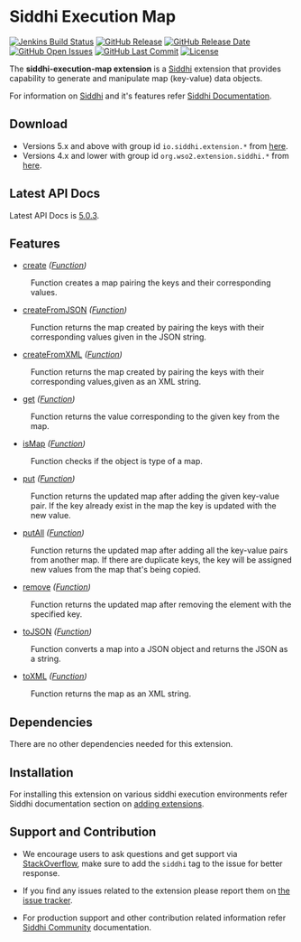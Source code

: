 Siddhi Execution Map
======================================

  [![Jenkins Build Status](https://wso2.org/jenkins/job/siddhi/job/siddhi-execution-map/badge/icon)](https://wso2.org/jenkins/job/siddhi/job/siddhi-execution-map/)
  [![GitHub Release](https://img.shields.io/github/release/siddhi-io/siddhi-execution-map.svg)](https://github.com/siddhi-io/siddhi-execution-map/releases)
  [![GitHub Release Date](https://img.shields.io/github/release-date/siddhi-io/siddhi-execution-map.svg)](https://github.com/siddhi-io/siddhi-execution-map/releases)
  [![GitHub Open Issues](https://img.shields.io/github/issues-raw/siddhi-io/siddhi-execution-map.svg)](https://github.com/siddhi-io/siddhi-execution-map/issues)
  [![GitHub Last Commit](https://img.shields.io/github/last-commit/siddhi-io/siddhi-execution-map.svg)](https://github.com/siddhi-io/siddhi-execution-map/commits/master)
  [![License](https://img.shields.io/badge/License-Apache%202.0-blue.svg)](https://opensource.org/licenses/Apache-2.0)

The **siddhi-execution-map extension** is a <a target="_blank" href="https://siddhi.io/">Siddhi</a> extension that provides capability to generate and manipulate map (key-value) data objects.

For information on <a target="_blank" href="https://siddhi.io/">Siddhi</a> and it's features refer <a target="_blank" href="https://siddhi.io/redirect/docs.html">Siddhi Documentation</a>. 

## Download

* Versions 5.x and above with group id `io.siddhi.extension.*` from <a target="_blank" href="https://mvnrepository.com/artifact/io.siddhi.extension.execution.map/siddhi-execution-map/">here</a>.
* Versions 4.x and lower with group id `org.wso2.extension.siddhi.*` from <a target="_blank" href="https://mvnrepository.com/artifact/org.wso2.extension.siddhi.execution.map/siddhi-execution-map">here</a>.

## Latest API Docs 

Latest API Docs is <a target="_blank" href="https://siddhi-io.github.io/siddhi-execution-map/api/5.0.3">5.0.3</a>.

## Features

* <a target="_blank" href="https://siddhi-io.github.io/siddhi-execution-map/api/5.0.3/#create-function">create</a> *(<a target="_blank" href="http://siddhi.io/en/v5.0/docs/query-guide/#function">Function</a>)*<br> <div style="padding-left: 1em;"><p>Function creates a map pairing the keys and their corresponding values.</p></div>
* <a target="_blank" href="https://siddhi-io.github.io/siddhi-execution-map/api/5.0.3/#createfromjson-function">createFromJSON</a> *(<a target="_blank" href="http://siddhi.io/en/v5.0/docs/query-guide/#function">Function</a>)*<br> <div style="padding-left: 1em;"><p>Function returns the map created by pairing the keys with their corresponding values given in the JSON string.</p></div>
* <a target="_blank" href="https://siddhi-io.github.io/siddhi-execution-map/api/5.0.3/#createfromxml-function">createFromXML</a> *(<a target="_blank" href="http://siddhi.io/en/v5.0/docs/query-guide/#function">Function</a>)*<br> <div style="padding-left: 1em;"><p>Function returns the map created by pairing the keys with their corresponding values,given as an XML string.</p></div>
* <a target="_blank" href="https://siddhi-io.github.io/siddhi-execution-map/api/5.0.3/#get-function">get</a> *(<a target="_blank" href="http://siddhi.io/en/v5.0/docs/query-guide/#function">Function</a>)*<br> <div style="padding-left: 1em;"><p>Function returns the value corresponding to the given key from the map.</p></div>
* <a target="_blank" href="https://siddhi-io.github.io/siddhi-execution-map/api/5.0.3/#ismap-function">isMap</a> *(<a target="_blank" href="http://siddhi.io/en/v5.0/docs/query-guide/#function">Function</a>)*<br> <div style="padding-left: 1em;"><p>Function checks if the object is type of a map.</p></div>
* <a target="_blank" href="https://siddhi-io.github.io/siddhi-execution-map/api/5.0.3/#put-function">put</a> *(<a target="_blank" href="http://siddhi.io/en/v5.0/docs/query-guide/#function">Function</a>)*<br> <div style="padding-left: 1em;"><p>Function returns the updated map after adding the given key-value pair. If the key already exist in the map the key is updated with the new value.</p></div>
* <a target="_blank" href="https://siddhi-io.github.io/siddhi-execution-map/api/5.0.3/#putall-function">putAll</a> *(<a target="_blank" href="http://siddhi.io/en/v5.0/docs/query-guide/#function">Function</a>)*<br> <div style="padding-left: 1em;"><p>Function returns the updated map after adding all the key-value pairs from another map. If there are duplicate keys, the key will be assigned new values from the map that's being copied.</p></div>
* <a target="_blank" href="https://siddhi-io.github.io/siddhi-execution-map/api/5.0.3/#remove-function">remove</a> *(<a target="_blank" href="http://siddhi.io/en/v5.0/docs/query-guide/#function">Function</a>)*<br> <div style="padding-left: 1em;"><p>Function returns the updated map after removing the element with the specified key.</p></div>
* <a target="_blank" href="https://siddhi-io.github.io/siddhi-execution-map/api/5.0.3/#tojson-function">toJSON</a> *(<a target="_blank" href="http://siddhi.io/en/v5.0/docs/query-guide/#function">Function</a>)*<br> <div style="padding-left: 1em;"><p>Function converts a map into a JSON object and returns the JSON as a string.</p></div>
* <a target="_blank" href="https://siddhi-io.github.io/siddhi-execution-map/api/5.0.3/#toxml-function">toXML</a> *(<a target="_blank" href="http://siddhi.io/en/v5.0/docs/query-guide/#function">Function</a>)*<br> <div style="padding-left: 1em;"><p>Function returns the map as an XML string.</p></div>

## Dependencies 

There are no other dependencies needed for this extension. 

## Installation

For installing this extension on various siddhi execution environments refer Siddhi documentation section on <a target="_blank" href="https://siddhi.io/redirect/add-extensions.html">adding extensions</a>.

## Support and Contribution

* We encourage users to ask questions and get support via <a target="_blank" href="https://stackoverflow.com/questions/tagged/siddhi">StackOverflow</a>, make sure to add the `siddhi` tag to the issue for better response.

* If you find any issues related to the extension please report them on <a target="_blank" href="https://github.com/siddhi-io/siddhi-execution-map/issues">the issue tracker</a>.

* For production support and other contribution related information refer <a target="_blank" href="https://siddhi.io/community/">Siddhi Community</a> documentation.

